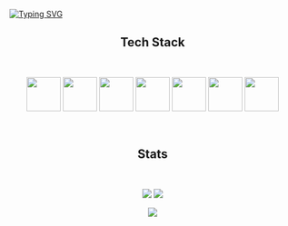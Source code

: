 <!-- [![MasterHead](https://dsm01pap002files.storage.live.com/y4m1irR1TmVQJMP2Ut_QxFfCpO-Xmtu9qDl8ODVeyyPV8-rmBZYFofaod-Q-D_YclAyoIv-k8PS92A0voIPfserjpYXKePF2yPpX7IXAFaodabeZA-vhc7dB_qmsTNnfWKOZUFMrJtcoUYPOYd53gMIBSaBjzFsG9FvbEawOp3dZpEQi-hpL-z5QwXTphPjOM3Y?width=1483&height=419&cropmode=none)](https://github.com/felipeospina21) -->

[![Typing SVG](https://readme-typing-svg.herokuapp.com?size=40&color=D93B7D&center=true&vCenter=true&multiline=true&width=800&height=150&lines=Hello%2C+I'm+Felipe+Ospina;Web+Developer)](https://git.io/typing-svg)

<h2 align="center">Tech Stack</h2>
<br>
<p align="center">
  <img src="https://www.vectorlogo.zone/logos/reactjs/reactjs-icon.svg" width="60">
  <img src="https://github.com/detain/svg-logos/blob/master/svg/redux.svg" width="60">
  <img src="https://www.vectorlogo.zone/logos/sass-lang/sass-lang-icon.svg" width="60">
  <img src="https://www.vectorlogo.zone/logos/nodejs/nodejs-icon.svg" width="60">
  <img src="https://www.vectorlogo.zone/logos/expressjs/expressjs-icon.svg" width="60">
  <img src="https://www.vectorlogo.zone/logos/mongodb/mongodb-icon.svg" width="60">
  <img src="https://www.vectorlogo.zone/logos/typescriptlang/typescriptlang-icon.svg" width="60">
 </p>
<br>
<h2 align="center">Stats</h2>
<br>
<p align = "center">
  <img  src = "https://github-readme-stats.vercel.app/api?username=felipeospina21&show_icons=true&theme=radical&count_private=true&line_height=33.5&hide_border=true">
  <img  src = "https://github-readme-stats.vercel.app/api/top-langs/?username=felipeospina21&hide=vba&theme=radical&langs_count=4&hide_border=true">
</p>
<p align="center">
  <img src="https://github-readme-streak-stats.herokuapp.com?user=felipeospina21&theme=radical&hide_border=true">
<!-- [![GitHub Streak](https://github-readme-streak-stats.herokuapp.com?user=felipeospina21&theme=radical&hide_border=true)](https://git.io/streak-stats) -->
</p>
<!--
**felipeospina21/felipeospina21** is a ✨ _special_ ✨ repository because its `README.md` (this file) appears on your GitHub profile.

Here are some ideas to get you started:

- 🔭 I’m currently working on ...
- 🌱 I’m currently learning ...
- 👯 I’m looking to collaborate on ...
- 🤔 I’m looking for help with ...
- 💬 Ask me about ...
- 📫 How to reach me: ...
- 😄 Pronouns: ...
- ⚡ Fun fact: ...
-->
